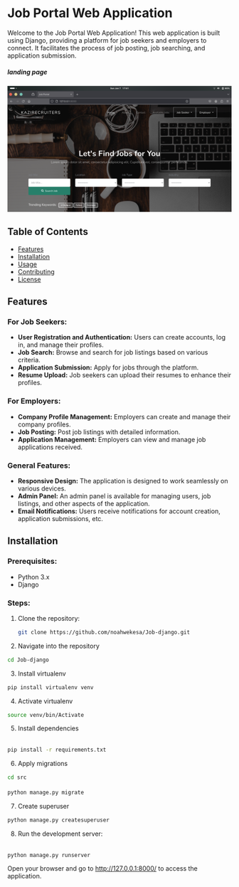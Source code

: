 # Job Portal Web Application

Welcome to the Job Portal Web Application! This web application is built using Django, providing a platform for job seekers and employers to connect. It facilitates the process of job posting, job searching, and application submission.

##### landing page

![Landing image](https://github.com/Noahwekesa/Job-django/blob/master/screenshot/landingpage.png)

## Table of Contents

- [Features](#features)
- [Installation](#installation)
- [Usage](#usage)
- [Contributing](#contributing)
- [License](#license)

## Features

### For Job Seekers:

- **User Registration and Authentication:** Users can create accounts, log in, and manage their profiles.
- **Job Search:** Browse and search for job listings based on various criteria.
- **Application Submission:** Apply for jobs through the platform.
- **Resume Upload:** Job seekers can upload their resumes to enhance their profiles.

### For Employers:

- **Company Profile Management:** Employers can create and manage their company profiles.
- **Job Posting:** Post job listings with detailed information.
- **Application Management:** Employers can view and manage job applications received.

### General Features:

- **Responsive Design:** The application is designed to work seamlessly on various devices.
- **Admin Panel:** An admin panel is available for managing users, job listings, and other aspects of the application.
- **Email Notifications:** Users receive notifications for account creation, application submissions, etc.

## Installation

### Prerequisites:

- Python 3.x
- Django

### Steps:

1. Clone the repository:
   ```bash
   git clone https://github.com/noahwekesa/Job-django.git
   ```
2. Navigate into the repository

```bash
cd Job-django
```

3. Install virtualenv

```bash
pip install virtualenv venv
```

4. Activate virtualenv

```bash
source venv/bin/Activate
```

5. Install dependencies

```bash

pip install -r requirements.txt
```

6. Apply migrations

```bash
cd src

python manage.py migrate
```

7. Create superuser

```sh
python manage.py createsuperuser
```

8.  Run the development server:

```bash

python manage.py runserver
```

Open your browser and go to http://127.0.0.1:8000/ to access the application.
